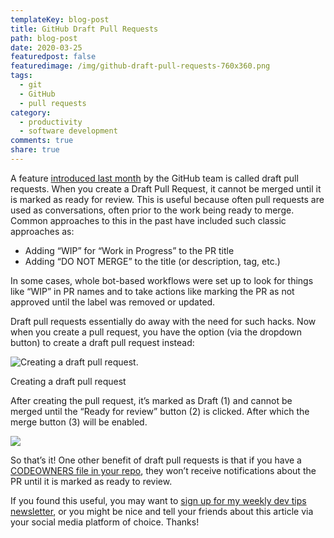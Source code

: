 ```yaml
---
templateKey: blog-post
title: GitHub Draft Pull Requests
path: blog-post
date: 2020-03-25
featuredpost: false
featuredimage: /img/github-draft-pull-requests-760x360.png
tags:
  - git
  - GitHub
  - pull requests
category:
  - productivity
  - software development
comments: true
share: true
---
```

A feature [introduced last month](https://github.blog/2019-02-14-introducing-draft-pull-requests/) by the GitHub team is called draft pull requests. When you create a Draft Pull Request, it cannot be merged until it is marked as ready for review. This is useful because often pull requests are used as conversations, often prior to the work being ready to merge. Common approaches to this in the past have included such classic approaches as:

* Adding “WIP” for “Work in Progress” to the PR title
* Adding “DO NOT MERGE” to the title (or description, tag, etc.)

In some cases, whole bot-based workflows were set up to look for things like “WIP” in PR names and to take actions like marking the PR as not approved until the label was removed or updated.

Draft pull requests essentially do away with the need for such hacks. Now when you create a pull request, you have the option (via the dropdown button) to create a draft pull request instead:

![Creating a draft pull request.](https://ardalis.com/wp-content/uploads/2020/03/image.png)

Creating a draft pull request

After creating the pull request, it’s marked as Draft (1) and cannot be merged until the “Ready for review” button (2) is clicked. After which the merge button (3) will be enabled.

![](https://ardalis.com/wp-content/uploads/2020/03/image-1.png)

So that’s it! One other benefit of draft pull requests is that if you have a [CODEOWNERS file in your repo](https://github.blog/2017-07-06-introducing-code-owners/), they won’t receive notifications about the PR until it is marked as ready to review.

If you found this useful, you may want to [sign up for my weekly dev tips newsletter](https://ardalis.com/tips), or you might be nice and tell your friends about this article via your social media platform of choice. Thanks!